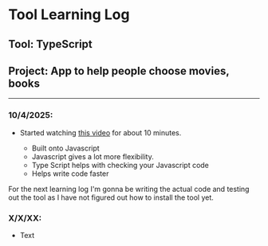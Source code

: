# Tool Learning Log

## Tool: **TypeScript**

## Project: **App to help people choose movies, books**

---

### 10/4/2025:
* Started watching [this video](https://www.youtube.com/watch?v=d56mG7DezGs) for about 10 minutes.

    * Built onto Javascript
    * Javascript gives a lot more flexibility.
    * Type Script helps with checking your Javascript code
    * Helps write code faster

For the next learning log I'm gonna be writing the actual code and testing out the tool as I have not figured out how to install the tool yet. 

### X/X/XX:
* Text


<!--
* Links you used today (websites, videos, etc)
* Things you tried, progress you made, etc
* Challenges, a-ha moments, etc
* Questions you still have
* What you're going to try next
-->
